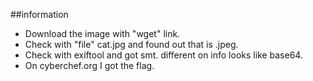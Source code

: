##information

* Download the image with "wget" link.
* Check with "file" cat.jpg and found out that is .jpeg.
* Check with exiftool and got smt. different on info looks like base64.
* On cyberchef.org I got the flag.

